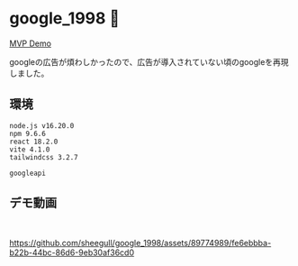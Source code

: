# google_1998 🧶

[MVP Demo](https://google-1998-theta.vercel.app/)

googleの広告が煩わしかったので、広告が導入されていない頃のgoogleを再現しました。

## 環境
```
node.js v16.20.0
npm 9.6.6
react 18.2.0
vite 4.1.0
tailwindcss 3.2.7

googleapi
```

## デモ動画
<br />

https://github.com/sheegull/google_1998/assets/89774989/fe6ebbba-b22b-44bc-86d6-9eb30af36cd0


